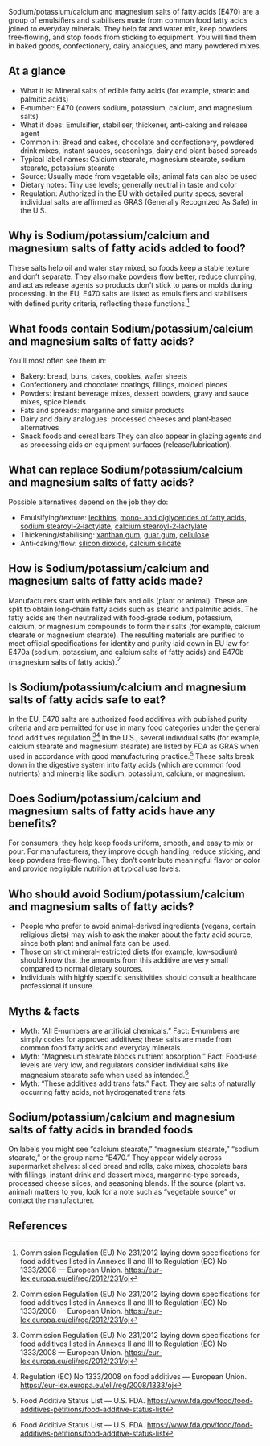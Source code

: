 Sodium/potassium/calcium and magnesium salts of fatty acids (E470) are a group of emulsifiers and stabilisers made from common food fatty acids joined to everyday minerals. They help fat and water mix, keep powders free‑flowing, and stop foods from sticking to equipment. You will find them in baked goods, confectionery, dairy analogues, and many powdered mixes.
<!--more-->

## At a glance
- What it is: Mineral salts of edible fatty acids (for example, stearic and palmitic acids)
- E‑number: E470 (covers sodium, potassium, calcium, and magnesium salts)
- What it does: Emulsifier, stabiliser, thickener, anti‑caking and release agent
- Common in: Bread and cakes, chocolate and confectionery, powdered drink mixes, instant sauces, seasonings, dairy and plant‑based spreads
- Typical label names: Calcium stearate, magnesium stearate, sodium stearate, potassium stearate
- Source: Usually made from vegetable oils; animal fats can also be used
- Dietary notes: Tiny use levels; generally neutral in taste and color
- Regulation: Authorized in the EU with detailed purity specs; several individual salts are affirmed as GRAS (Generally Recognized As Safe) in the U.S.

## Why is Sodium/potassium/calcium and magnesium salts of fatty acids added to food?
These salts help oil and water stay mixed, so foods keep a stable texture and don’t separate. They also make powders flow better, reduce clumping, and act as release agents so products don’t stick to pans or molds during processing. In the EU, E470 salts are listed as emulsifiers and stabilisers with defined purity criteria, reflecting these functions.[^1]

## What foods contain Sodium/potassium/calcium and magnesium salts of fatty acids?
You’ll most often see them in:
- Bakery: bread, buns, cakes, cookies, wafer sheets
- Confectionery and chocolate: coatings, fillings, molded pieces
- Powders: instant beverage mixes, dessert powders, gravy and sauce mixes, spice blends
- Fats and spreads: margarine and similar products
- Dairy and dairy analogues: processed cheeses and plant‑based alternatives
- Snack foods and cereal bars
They can also appear in glazing agents and as processing aids on equipment surfaces (release/lubrication).

## What can replace Sodium/potassium/calcium and magnesium salts of fatty acids?
Possible alternatives depend on the job they do:
- Emulsifying/texture: [lecithins](/e322-lecithins), [mono- and diglycerides of fatty acids](/e471-mono-and-diglycerides-of-fatty-acids), [sodium stearoyl-2‑lactylate](/e481-sodium-stearoyl-2-lactylate), [calcium stearoyl-2‑lactylate](/e482-calcium-stearoyl-2-lactylate)
- Thickening/stabilising: [xanthan gum](/e415-xanthan-gum), [guar gum](/e412-guar-gum), [cellulose](/e460-cellulose)
- Anti‑caking/flow: [silicon dioxide](/e551-silicon-dioxide), [calcium silicate](/e552-calcium-silicate)

## How is Sodium/potassium/calcium and magnesium salts of fatty acids made?
Manufacturers start with edible fats and oils (plant or animal). These are split to obtain long‑chain fatty acids such as stearic and palmitic acids. The fatty acids are then neutralized with food‑grade sodium, potassium, calcium, or magnesium compounds to form their salts (for example, calcium stearate or magnesium stearate). The resulting materials are purified to meet official specifications for identity and purity laid down in EU law for E470a (sodium, potassium, and calcium salts of fatty acids) and E470b (magnesium salts of fatty acids).[^1]

## Is Sodium/potassium/calcium and magnesium salts of fatty acids safe to eat?
In the EU, E470 salts are authorized food additives with published purity criteria and are permitted for use in many food categories under the general food additives regulation.[^1][^3] In the U.S., several individual salts (for example, calcium stearate and magnesium stearate) are listed by FDA as GRAS when used in accordance with good manufacturing practice.[^2] These salts break down in the digestive system into fatty acids (which are common food nutrients) and minerals like sodium, potassium, calcium, or magnesium.

## Does Sodium/potassium/calcium and magnesium salts of fatty acids have any benefits?
For consumers, they help keep foods uniform, smooth, and easy to mix or pour. For manufacturers, they improve dough handling, reduce sticking, and keep powders free‑flowing. They don’t contribute meaningful flavor or color and provide negligible nutrition at typical use levels.

## Who should avoid Sodium/potassium/calcium and magnesium salts of fatty acids?
- People who prefer to avoid animal‑derived ingredients (vegans, certain religious diets) may wish to ask the maker about the fatty acid source, since both plant and animal fats can be used.
- Those on strict mineral‑restricted diets (for example, low‑sodium) should know that the amounts from this additive are very small compared to normal dietary sources.
- Individuals with highly specific sensitivities should consult a healthcare professional if unsure.

## Myths & facts
- Myth: “All E‑numbers are artificial chemicals.” Fact: E‑numbers are simply codes for approved additives; these salts are made from common food fatty acids and everyday minerals.
- Myth: “Magnesium stearate blocks nutrient absorption.” Fact: Food‑use levels are very low, and regulators consider individual salts like magnesium stearate safe when used as intended.[^2]
- Myth: “These additives add trans fats.” Fact: They are salts of naturally occurring fatty acids, not hydrogenated trans fats.

## Sodium/potassium/calcium and magnesium salts of fatty acids in branded foods
On labels you might see “calcium stearate,” “magnesium stearate,” “sodium stearate,” or the group name “E470.” They appear widely across supermarket shelves: sliced bread and rolls, cake mixes, chocolate bars with fillings, instant drink and dessert mixes, margarine‑type spreads, processed cheese slices, and seasoning blends. If the source (plant vs. animal) matters to you, look for a note such as “vegetable source” or contact the manufacturer.

## References
[^1]: Commission Regulation (EU) No 231/2012 laying down specifications for food additives listed in Annexes II and III to Regulation (EC) No 1333/2008 — European Union. https://eur-lex.europa.eu/eli/reg/2012/231/oj
[^2]: Food Additive Status List — U.S. FDA. https://www.fda.gov/food/food-additives-petitions/food-additive-status-list
[^3]: Regulation (EC) No 1333/2008 on food additives — European Union. https://eur-lex.europa.eu/eli/reg/2008/1333/oj
